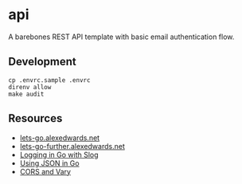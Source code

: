 # api

A barebones REST API template with basic email authentication flow.

## Development

```
cp .envrc.sample .envrc
direnv allow
make audit
```

## Resources

* [lets-go.alexedwards.net](https://lets-go.alexedwards.net)
* [lets-go-further.alexedwards.net](https://lets-go-further.alexedwards.net)
* [Logging in Go with Slog](https://betterstack.com/community/guides/logging/logging-in-go/)
* [Using JSON in Go](https://betterstack.com/community/guides/scaling-go/json-in-go/)
* [CORS and Vary](https://textslashplain.com/2018/08/02/cors-and-vary/)
